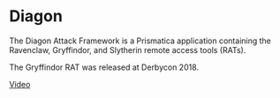 # Diagon
The Diagon Attack Framework is a Prismatica application containing the Ravenclaw, Gryffindor, and Slytherin remote access tools (RATs).

The Gryffindor RAT was released at Derbycon 2018.

[Video](www.youtube.com/watch?v=wUs0c72fiLc)
